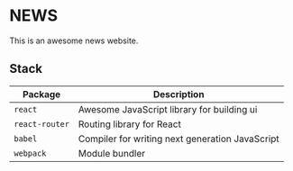 # NEWS
This is an awesome news website. 
## Stack
| Package | Description |
| --- | --- |
| `react` | Awesome JavaScript library for building ui
| `react-router` | Routing library for React
| `babel` | Compiler for writing next generation JavaScript
| `webpack` | Module bundler
